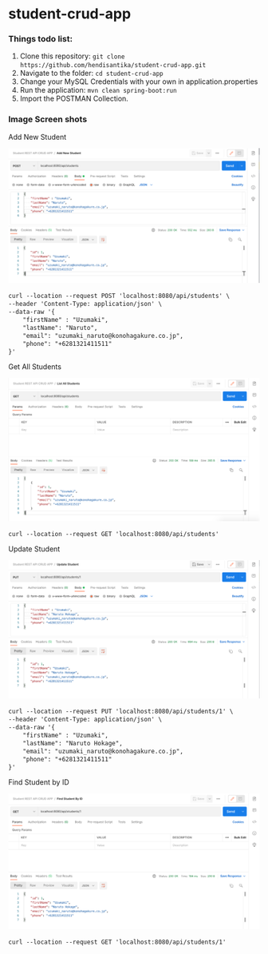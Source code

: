 # student-crud-app

### Things todo list:

1. Clone this repository: `git clone https://github.com/hendisantika/student-crud-app.git`
2. Navigate to the folder: `cd student-crud-app`
3. Change your MySQL Credentials with your own in application.properties
4. Run the application: `mvn clean spring-boot:run`
5. Import the POSTMAN Collection.

### Image Screen shots

Add New Student

![Add New Student](img/add.png "Add New Student")

```shell
curl --location --request POST 'localhost:8080/api/students' \
--header 'Content-Type: application/json' \
--data-raw '{
    "firstName" : "Uzumaki",
    "lastName": "Naruto",
    "email": "uzumaki_naruto@konohagakure.co.jp",
    "phone": "+6281321411511"
}'
```

Get All Students

![Get All Students](img/list.png "Get All Students")

```shell
curl --location --request GET 'localhost:8080/api/students'
```

Update Student

![Update Student](img/update.png "Update Student")

```shell
curl --location --request PUT 'localhost:8080/api/students/1' \
--header 'Content-Type: application/json' \
--data-raw '{
    "firstName" : "Uzumaki",
    "lastName": "Naruto Hokage",
    "email": "uzumaki_naruto@konohagakure.co.jp",
    "phone": "+6281321411511"
}'
```

Find Student by ID

![Find Student by ID](img/find.png "Find Student by ID")

```shell
curl --location --request GET 'localhost:8080/api/students/1'
```
